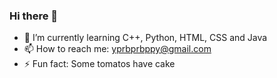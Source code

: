 ### Hi there 👋

- 🌱 I’m currently learning C++, Python, HTML, CSS and Java
- 📫 How to reach me: yprbprbppy@gmail.com
- ⚡ Fun fact: Some tomatos have cake
